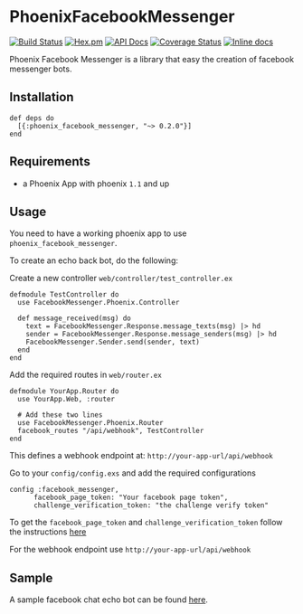 # PhoenixFacebookMessenger
[![Build Status](https://travis-ci.org/oarrabi/phoenix_facebook_messenger.svg?branch=master)](https://travis-ci.org/oarrabi/phoenix_facebook_messenger)
[![Hex.pm](https://img.shields.io/hexpm/v/phoenix_facebook_messenger.svg)](https://hex.pm/packages/phoenix_facebook_messenger)
[![API Docs](https://img.shields.io/badge/api-docs-yellow.svg?style=flat)](http://hexdocs.pm/phoenix_facebook_messenger/)
[![Coverage Status](https://coveralls.io/repos/github/oarrabi/phoenix_facebook_messenger/badge.svg?branch=master)](https://coveralls.io/github/oarrabi/phoenix_facebook_messenger?branch=master)
[![Inline docs](http://inch-ci.org/github/oarrabi/phoenix-facebook-messenger.svg?branch=master)](http://inch-ci.org/github/oarrabi/phoenix-facebook-messenger)

Phoenix Facebook Messenger is a library that easy the creation of facebook messenger bots.

## Installation

```
def deps do
  [{:phoenix_facebook_messenger, "~> 0.2.0"}]
end
```

## Requirements
- a Phoenix App with phoenix `1.1` and up

## Usage
You need to have a working phoenix app to use `phoenix_facebook_messenger`.

To create an echo back bot, do the following:

Create a new controller `web/controller/test_controller.ex`

```
defmodule TestController do
  use FacebookMessenger.Phoenix.Controller

  def message_received(msg) do
    text = FacebookMessenger.Response.message_texts(msg) |> hd
    sender = FacebookMessenger.Response.message_senders(msg) |> hd
    FacebookMessenger.Sender.send(sender, text)
  end
end
```

Add the required routes in `web/router.ex`
```
defmodule YourApp.Router do
  use YourApp.Web, :router

  # Add these two lines
  use FacebookMessenger.Phoenix.Router
  facebook_routes "/api/webhook", TestController
end
```
This defines a webhook endpoint at:
`http://your-app-url/api/webhook`

Go to your `config/config.exs` and add the required configurations
```
config :facebook_messenger,
      facebook_page_token: "Your facebook page token",
      challenge_verification_token: "the challenge verify token"
```

To get the `facebook_page_token` and `challenge_verification_token` follow the instructions [here ](https://developers.facebook.com/docs/messenger-platform/quickstart)

For the webhook endpoint use `http://your-app-url/api/webhook`

## Sample
A sample facebook chat echo bot can be found [here](https://github.com/oarrabi/elixir-echo-bot).
